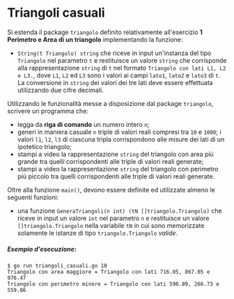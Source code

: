 # Triangoli casuali

Si estenda il package `triangolo` definito relativamente all'esercizio **1 Perimetro e Area di un triangolo** implementando la funzione:

* `String(t Triangolo) string` che riceve in input un'instanza del tipo `Triangolo` nel parametro `t` e restituisce un valore `string` che corrisponde alla rappresentazione `string` di `t` nel formato `Triangolo con lati L1, L2 e L3.`, dove `L1`, `L2` ed `L3` sono i valori ai campi `lato1`, `lato2` e `lato3` di `t`. La conversione in `string` dei valori dei tre lati deve essere effettuata utilizzando due cifre decimali.

Utilizzando le funzionalità messe a disposizione dal package `triangolo`, scrivere un programma che:
* legga da **riga di comando** un numero intero `n`;
* generi in maniera casuale `n` triple di valori reali compresi tra `10` e `1000`; i valori `l1`, `l2`, `l3` di ciascuna tripla corrispondono alle misure dei lati di un ipotetico triangolo;
* stampi a video la rappresentazione `string` del triangolo con area più grande tra quelli corrispondenti alle triple di valori reali generate; 
* stampi a video la rappresentazione `string` del triangolo con perimetro più piccolo tra quelli corrispondenti alle triple di valori reali generate.

Oltre alla funzione `main()`, devono essere definite ed utilizzate almeno le seguenti funzioni:

* una funzione `GeneraTriangoli(n int) (tN []triangolo.Triangolo)` che riceve in input un valore `int` nel parametro `n` e restituisce un valore `[]triangolo.Triangolo` nella variabile `tN` in cui sono memorizzate solamente le istanze di tipo `triangolo.Triangolo` *valide*.

##### Esempio d'esecuzione:

```text
$ go run triangoli_casuali.go 10
Triangolo con area maggiore = Triangolo con lati 716.05, 867.05 e 976.47
Triangolo con perimetro minore = Triangolo con lati 590.89, 266.73 e 559.86
```
